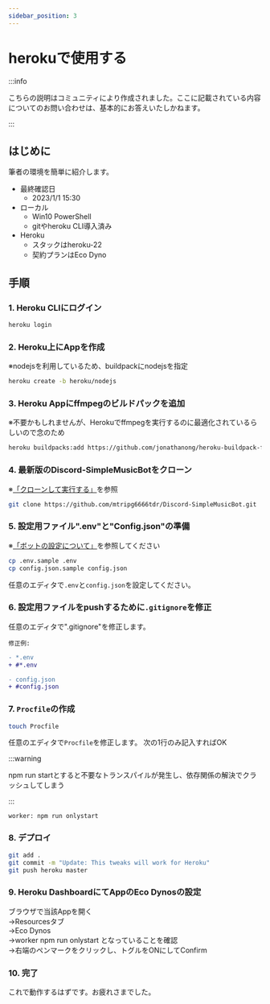 ```yaml
---
sidebar_position: 3
---
```

# herokuで使用する

:::info

こちらの説明はコミュニティにより作成されました。ここに記載されている内容についてのお問い合わせは、基本的にお答えいたしかねます。

:::

## はじめに
筆者の環境を簡単に紹介します。
- 最終確認日
  * 2023/1/1 15:30
- ローカル
  * Win10 PowerShell
  * gitやheroku CLI導入済み
- Heroku
  * スタックはheroku-22
  * 契約プランはEco Dyno

## 手順
### 1. Heroku CLIにログイン

  ```sh
  heroku login
  ```

### 2. Heroku上にAppを作成
   
  ※nodejsを利用しているため、buildpackにnodejsを指定

  ```sh
  heroku create -b heroku/nodejs
  ```

### 3. Heroku Appにffmpegのビルドパックを追加
  
  ※不要かもしれませんが、Herokuでffmpegを実行するのに最適化されているらしいので念のため

  ```sh
  heroku buildpacks:add https://github.com/jonathanong/heroku-buildpack-ffmpeg-latest.git
  ```

### 4. 最新版のDiscord-SimpleMusicBotをクローン
  ※[「クローンして実行する」](./normal.md)を参照

  ```sh
  git clone https://github.com/mtripg6666tdr/Discord-SimpleMusicBot.git
  ```

### 5. 設定用ファイル".env"と"Config.json"の準備

  ※[「ボットの設定について」](./configuration.md)を参照してください

  ```sh
  cp .env.sample .env
  cp config.json.sample config.json
  ```

  任意のエディタで`.env`と`config.json`を設定してください。

### 6. 設定用ファイルをpushするために`.gitignore`を修正

任意のエディタで".gitignore"を修正します。  

`修正例:`
```diff
- *.env
+ #*.env

- config.json
+ #config.json
```

### 7. `Procfile`の作成
```sh
touch Procfile
```
任意のエディタで`Procfile`を修正します。
次の1行のみ記入すればOK  

:::warning

npm run startとすると不要なトランスパイルが発生し、依存関係の解決でクラッシュしてしまう

:::
```
worker: npm run onlystart
```

### 8. デプロイ
```sh
git add .
git commit -m "Update: This tweaks will work for Heroku"
git push heroku master
```

### 9. Heroku DashboardにてAppのEco Dynosの設定
  ブラウザで当該Appを開く  
  →Resourcesタブ  
  →Eco Dynos  
  →worker npm run onlystart となっていることを確認  
  →右端のペンマークをクリックし、トグルをONにしてConfirm  

### 10. 完了
  これで動作するはずです。お疲れさまでした。

